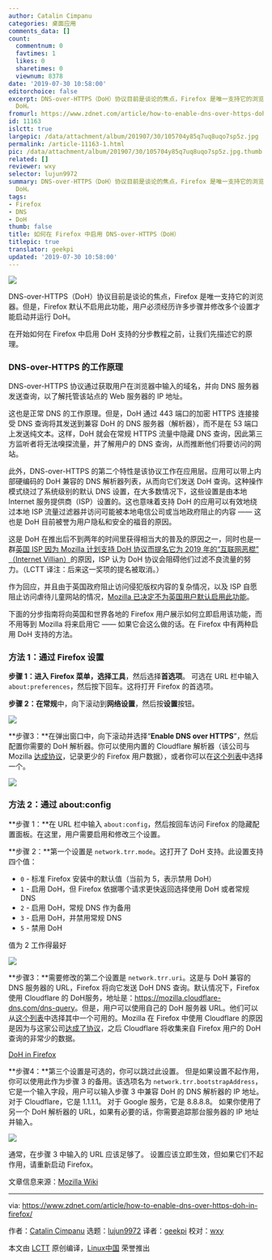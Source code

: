 ```yaml
---
author: Catalin Cimpanu
categories: 桌面应用
comments_data: []
count:
  commentnum: 0
  favtimes: 1
  likes: 0
  sharetimes: 0
  viewnum: 8378
date: '2019-07-30 10:58:00'
editorchoice: false
excerpt: DNS-over-HTTPS（DoH）协议目前是谈论的焦点，Firefox 是唯一支持它的浏览器。但是，Firefox 默认不启用此功能，用户必须经历许多步骤并修改多个设置才能启动并运行
  DoH。
fromurl: https://www.zdnet.com/article/how-to-enable-dns-over-https-doh-in-firefox/
id: 11163
islctt: true
largepic: /data/attachment/album/201907/30/105704y85q7uq8uqo7sp5z.jpg
permalink: /article-11163-1.html
pic: /data/attachment/album/201907/30/105704y85q7uq8uqo7sp5z.jpg.thumb.jpg
related: []
reviewer: wxy
selector: lujun9972
summary: DNS-over-HTTPS（DoH）协议目前是谈论的焦点，Firefox 是唯一支持它的浏览器。但是，Firefox 默认不启用此功能，用户必须经历许多步骤并修改多个设置才能启动并运行
  DoH。
tags:
- Firefox
- DNS
- DoH
thumb: false
title: 如何在 Firefox 中启用 DNS-over-HTTPS（DoH）
titlepic: true
translator: geekpi
updated: '2019-07-30 10:58:00'
---
```


![](/data/attachment/album/201907/30/105704y85q7uq8uqo7sp5z.jpg)


DNS-over-HTTPS（DoH）协议目前是谈论的焦点，Firefox 是唯一支持它的浏览器。但是，Firefox 默认不启用此功能，用户必须经历许多步骤并修改多个设置才能启动并运行 DoH。


在开始如何在 Firefox 中启用 DoH 支持的分步教程之前，让我们先描述它的原理。


### DNS-over-HTTPS 的工作原理


DNS-over-HTTPS 协议通过获取用户在浏览器中输入的域名，并向 DNS 服务器发送查询，以了解托管该站点的 Web 服务器的 IP 地址。


这也是正常 DNS 的工作原理。但是，DoH 通过 443 端口的加密 HTTPS 连接接受 DNS 查询将其发送到兼容 DoH 的 DNS 服务器（解析器），而不是在 53 端口上发送纯文本。这样，DoH 就会在常规 HTTPS 流量中隐藏 DNS 查询，因此第三方监听者将无法嗅探流量，并了解用户的 DNS 查询，从而推断他们将要访问的网站。


此外，DNS-over-HTTPS 的第二个特性是该协议工作在应用层。应用可以带上内部硬编码的 DoH 兼容的 DNS 解析器列表，从而向它们发送 DoH 查询。这种操作模式绕过了系统级别的默认 DNS 设置，在大多数情况下，这些设置是由本地 Internet 服务提供商（ISP）设置的。这也意味着支持 DoH 的应用可以有效地绕过本地 ISP 流量过滤器并访问可能被本地电信公司或当地政府阻止的内容 —— 这也是 DoH 目前被誉为用户隐私和安全的福音的原因。


这是 DoH 在推出后不到两年的时间里获得相当大的普及的原因之一，同时也是一群[英国 ISP 因为 Mozilla 计划支持 DoH 协议而提名它为 2019 年的“互联网恶棍” （Internet Villian）](/article-11068-1.html)的原因，ISP 认为 DoH 协议会阻碍他们过滤不良流量的努力。（LCTT 译注：后来这一奖项的提名被取消。）


作为回应，并且由于英国政府阻止访问侵犯版权内容的复杂情况，以及 ISP 自愿阻止访问虐待儿童网站的情况，[Mozilla 已决定不为英国用户默认启用此功能](https://www.zdnet.com/article/mozilla-no-plans-to-enable-dns-over-https-by-default-in-the-uk/)。


下面的分步指南将向英国和世界各地的 Firefox 用户展示如何立即启用该功能，而不用等到 Mozilla 将来启用它 —— 如果它会这么做的话。在 Firefox 中有两种启用 DoH 支持的方法。


### 方法 1：通过 Firefox 设置


**步骤 1：**进入 Firefox 菜单，选择**工具**，然后选择**首选项**。 可选在 URL 栏中输入 `about:preferences`，然后按下回车。这将打开 Firefox 的首选项。


**步骤 2：**在**常规**中，向下滚动到**网络设置**，然后按**设置**按钮。


![](/data/attachment/album/201907/30/105917ciurv6y6ezb4jza4.png)


**步骤3：**在弹出窗口中，向下滚动并选择“**Enable DNS over HTTPS**”，然后配置你需要的 DoH 解析器。你可以使用内置的 Cloudflare 解析器（该公司与 Mozilla [达成协议](https://developers.cloudflare.com/1.1.1.1/commitment-to-privacy/privacy-policy/firefox/)，记录更少的 Firefox 用户数据），或者你可以在[这个列表](https://developers.cloudflare.com/1.1.1.1/commitment-to-privacy/privacy-policy/firefox/)中选择一个。


![](/data/attachment/album/201907/30/105926v4v699cv3vd9hwq7.png)


### 方法 2：通过 about:config


**步骤 1：**在 URL 栏中输入 `about:config`，然后按回车访问 Firefox 的隐藏配置面板。在这里，用户需要启用和修改三个设置。


**步骤 2：**第一个设置是 `network.trr.mode`。这打开了 DoH 支持。此设置支持四个值：


* `0` - 标准 Firefox 安装中的默认值（当前为 5，表示禁用 DoH）
* `1` - 启用 DoH，但 Firefox 依据哪个请求更快返回选择使用 DoH 或者常规 DNS
* `2` - 启用 DoH，常规 DNS 作为备用
* `3` - 启用 DoH，并禁用常规 DNS
* `5` - 禁用 DoH


值为 2 工作得最好


![](/data/attachment/album/201907/30/105936excq6woeqyznxc6o.png)


**步骤3：**需要修改的第二个设置是 `network.trr.uri`。这是与 DoH 兼容的 DNS 服务器的 URL，Firefox 将向它发送 DoH DNS 查询。默认情况下，Firefox 使用 Cloudflare 的 DoH服务，地址是：<https://mozilla.cloudflare-dns.com/dns-query>。但是，用户可以使用自己的 DoH 服务器 URL。他们可以从[这个列表](https://github.com/curl/curl/wiki/DNS-over-HTTPS#publicly-available-servers)中选择其中一个可用的。Mozilla 在 Firefox 中使用 Cloudflare 的原因是因为与这家公司[达成了协议](https://developers.cloudflare.com/1.1.1.1/commitment-to-privacy/privacy-policy/firefox/)，之后 Cloudflare 将收集来自 Firefox 用户的 DoH 查询的非常少的数据。


[DoH in Firefox](https://zdnet2.cbsistatic.com/hub/i/2019/07/06/4dd1d5c1-6fa7-4f5b-b7cd-b544748edfed/baa7a70ac084861d94a744a57a3147ad/doh-2.png)


**步骤4：**第三个设置是可选的，你可以跳过此设置。 但是如果设置不起作用，你可以使用此作为步骤 3 的备用。该选项名为 `network.trr.bootstrapAddress`，它是一个输入字段，用户可以输入步骤 3 中兼容 DoH 的 DNS 解析器的 IP 地址。对于 Cloudflare，它是 1.1.1.1。 对于 Google 服务，它是 8.8.8.8。 如果你使用了另一个 DoH 解析器的 URL，如果有必要的话，你需要追踪那台服务器的 IP 地址并输入。


![](/data/attachment/album/201907/30/105953tu7ywxx725xuon5u.png)


通常，在步骤 3 中输入的 URL 应该足够了。 设置应该立即生效，但如果它们不起作用，请重新启动 Firefox。


文章信息来源：[Mozilla Wiki](https://wiki.mozilla.org/Trusted_Recursive_Resolver)




---


via: <https://www.zdnet.com/article/how-to-enable-dns-over-https-doh-in-firefox/>


作者：[Catalin Cimpanu](https://www.zdnet.com/meet-the-team/us/catalin.cimpanu/) 选题：[lujun9972](https://github.com/lujun9972) 译者：[geekpi](https://github.com/geekpi) 校对：[wxy](https://github.com/wxy)


本文由 [LCTT](https://github.com/LCTT/TranslateProject) 原创编译，[Linux中国](https://linux.cn/) 荣誉推出
